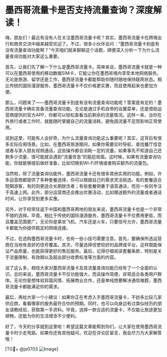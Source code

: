 # 墨西哥流量卡是否支持流量查询？深度解读！

嗨，朋友们！最近有没有人在关注墨西哥流量卡呢？其实，墨西哥流量卡在跨境出行和商务交流中越来越受欢迎了。不过，很多小伙伴会问：“墨西哥流量卡到底有没有流量查询功能啊？”今天咱们就来聊聊这个话题，顺便深入分析一下为什么流量查询功能对大家这么重要。

首先，让我们先了解一下什么是墨西哥流量卡。简单来说，墨西哥流量卡就是一种可以在墨西哥使用的移动数据SIM卡，它能让你在墨西哥境内享受本地网络服务。无论是旅游、留学还是工作，墨西哥流量卡都能帮助你随时随地保持联网状态。相比传统的国际漫游服务，墨西哥流量卡不仅价格更实惠，而且使用起来也更加方便。

那么，问题来了——墨西哥流量卡到底有没有流量查询功能呢？答案是肯定的！墨西哥流量卡确实具备流量查询功能。无论是通过手机自带的设置菜单，还是借助运营商提供的官方APP，你都可以轻松查看当前剩余的流量情况。这样一来，当你在外旅行或者工作时，就能随时掌握自己的流量消耗，避免因流量不足而影响正常使用。

说到这里，可能有人会好奇，为什么流量查询功能这么重要呢？其实，这背后有很多实际应用场景。比如，在墨西哥旅游期间，如果你需要实时导航、查找餐厅信息或者与家人朋友视频通话，这些操作都会消耗一定的流量。如果事先不知道自己还剩多少流量，很可能就会遇到“流量告急”的尴尬局面。这时候，如果有流量查询功能，你就能够提前做好准备，比如切换到Wi-Fi环境或者购买额外的流量包。

当然啦，除了流量查询功能外，墨西哥流量卡还有很多其他实用的功能。例如，许多运营商都提供了多种套餐选择，你可以根据自己的需求灵活挑选。有的套餐适合短期游客，有的则更适合长期居住者；有些套餐侧重于语音通话，而另一些则专注于高速上网。此外，部分运营商还会推出优惠活动，比如赠送额外的流量或者通话时间，让你享受到更多实惠。

另外，对于经常往返于中国和墨西哥两地的朋友来说，墨西哥流量卡也是一个非常不错的选择。毕竟，相比于传统的国际漫游服务，墨西哥流量卡不仅费用更低，而且覆盖范围更广。无论你是乘坐飞机、汽车还是火车，只要信号允许，墨西哥流量卡都能为你提供稳定的网络连接。

不过，在选购墨西哥流量卡时，也有一些小技巧需要注意。首先，要确保所选运营商在当地有良好的信号覆盖。其次，尽量选择信誉较好的品牌或平台，这样既能保证产品质量，也能获得更好的售后服务。最后，记得仔细阅读套餐条款，特别是关于流量限制、有效期以及超出部分收费标准等方面的内容。

说了这么多，相信大家对墨西哥流量卡及其流量查询功能已经有了一个全面的认识。总的来说，墨西哥流量卡不仅功能强大，而且操作简便，非常适合各类用户群体。无论你是想体验异国风情、拓展商业合作，还是单纯想要解决通信难题，墨西哥流量卡都能满足你的需求。

最后，再给大家一个小建议：如果你正在考虑入手墨西哥流量卡，不妨多比较几家供应商，看看哪家的服务最符合你的预期。同时，也可以向身边有过类似经历的朋友请教经验，获取第一手资料。毕竟，选择一款合适的流量卡，不仅能让旅途更加顺畅，还能为你的生活增添不少便利。

好了，今天的分享就到这里啦！希望这篇文章能帮到你们，让大家在使用墨西哥流量卡时少走弯路。如果你还有其他疑问，欢迎在评论区留言，我会尽力为大家解答哦！

[TG💪+ @jx0703 ![Image](https://github.com/user-attachments/assets/dbca1d08-cadb-493c-b0ec-ad6f7a83f270)]